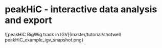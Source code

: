 # peakHiC - interactive data analysis and export

![peakHiC BigWig track in IGV](master/tutorial/shotwell peakHiC_example_igv_snapshot.png)
